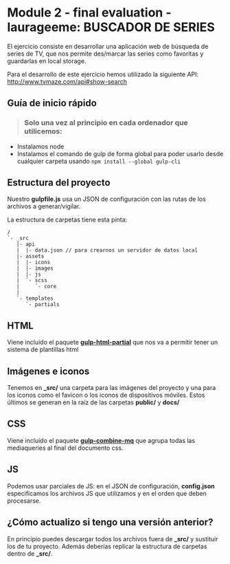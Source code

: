 # Module 2 - final evaluation - laurageeme: BUSCADOR DE SERIES

El ejercicio consiste en desarrollar una aplicación web de búsqueda de series de TV, que nos permite des/marcar las series como favoritas y guardarlas en local storage.

Para el desarrollo de este ejercicio hemos utilizado la siguiente API: http://www.tvmaze.com/api#show-search

## Guía de inicio rápido

> ### Solo una vez al principio en cada ordenador que utilicemos:

- Instalamos node
- Instalamos el comando de gulp de forma global para poder usarlo desde cualquier carpeta usando `npm install --global gulp-cli`

## Estructura del proyecto

Nuestro **gulpfile.js** usa un JSON de configuración con las rutas de los archivos a generar/vigilar.

La estructura de carpetas tiene esta pinta:

```
/
`- _src
   |- api
   |  |- data.json // para crearnos un servidor de datos local
   |- assets
   |  |- icons
   |  |- images
   |  |- js
   |  `- scss
   |     `- core
   |
   `- templates
      `- partials

```

## HTML

Viene incluído el paquete [**gulp-html-partial**](https://www.npmjs.com/package/gulp-html-partial) que nos va a permitir tener un sistema de plantillas html

## Imágenes e iconos

Tenemos en **\_src/** una carpeta para las imágenes del proyecto y una para los iconos como el favicon o los iconos de dispositivos móviles. Estos últimos se generan en la raíz de las carpetas **public/** y **docs/**

## CSS

Viene incluído el paquete [**gulp-combine-mq**](https://www.npmjs.com/package/gulp-combine-mq) que agrupa todas las mediaqueries al final del documento css.

## JS

Podemos usar parciales de JS: en el JSON de configuración, **config.json** especificamos los archivos JS que utilizamos y en el orden que deben procesarse.

## ¿Cómo actualizo si tengo una versión anterior?

En principio puedes descargar todos los archivos fuera de **\_src/** y sustituir los de tu proyecto. Además deberías replicar la estructura de carpetas dentro de **\_src/**.
